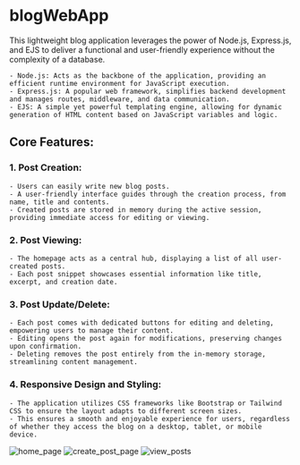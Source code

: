 # blogWebApp
This lightweight blog application leverages the power of Node.js, Express.js, and EJS to deliver a functional and user-friendly experience without the complexity of a database.

    - Node.js: Acts as the backbone of the application, providing an efficient runtime environment for JavaScript execution.
    - Express.js: A popular web framework, simplifies backend development and manages routes, middleware, and data communication.
    - EJS: A simple yet powerful templating engine, allowing for dynamic generation of HTML content based on JavaScript variables and logic.

## Core Features:

### 1. Post Creation:

    - Users can easily write new blog posts.
    - A user-friendly interface guides through the creation process, from name, title and contents.
    - Created posts are stored in memory during the active session, providing immediate access for editing or viewing.

### 2. Post Viewing:

    - The homepage acts as a central hub, displaying a list of all user-created posts.
    - Each post snippet showcases essential information like title, excerpt, and creation date.

### 3. Post Update/Delete:

    - Each post comes with dedicated buttons for editing and deleting, empowering users to manage their content.
    - Editing opens the post again for modifications, preserving changes upon confirmation.
    - Deleting removes the post entirely from the in-memory storage, streamlining content management.

### 4. Responsive Design and Styling:

    - The application utilizes CSS frameworks like Bootstrap or Tailwind CSS to ensure the layout adapts to different screen sizes.
    - This ensures a smooth and enjoyable experience for users, regardless of whether they access the blog on a desktop, tablet, or mobile device.
    
![home_page](https://github.com/avant-garde-cracker/blogWebApp/screenshot-1.png)
![create_post_page](https://github.com/avant-garde-cracker/blogWebApp/screenshot-2.png)
![view_posts](https://github.com/avant-garde-cracker/blogWebApp/screenshot-3.png)
